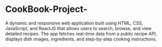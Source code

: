 # CookBook-Project-
A dynamic and responsive web application built using HTML, CSS, JavaScript, and ReactJS that allows users to search, browse, and view detailed recipes. The app fetches real-time data from a public recipe API, displays dish images, ingredients, and step-by-step cooking instructions.
